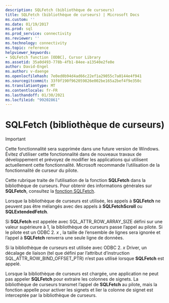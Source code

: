 ```yaml
---
description: SQLFetch (bibliothèque de curseurs)
title: SQLFetch (bibliothèque de curseurs) | Microsoft Docs
ms.custom: ''
ms.date: 01/19/2017
ms.prod: sql
ms.prod_service: connectivity
ms.reviewer: ''
ms.technology: connectivity
ms.topic: reference
helpviewer_keywords:
- SQLFetch function [ODBC], Cursor Library
ms.assetid: 35a0d493-778b-4fb1-84ee-a13540e2fe0e
author: David-Engel
ms.author: v-daenge
ms.openlocfilehash: 7e0ed0b94d4ad66c22ef1a29055c7a0144e4f941
ms.sourcegitcommit: 33f0f190f962059826e002be165a2bef4f9e350c
ms.translationtype: MT
ms.contentlocale: fr-FR
ms.lasthandoff: 01/30/2021
ms.locfileid: "99202861"
---
```

# <a name="sqlfetch-cursor-library"></a>SQLFetch (bibliothèque de curseurs)
> [!IMPORTANT]  
>  Cette fonctionnalité sera supprimée dans une future version de Windows. Évitez d’utiliser cette fonctionnalité dans de nouveaux travaux de développement et prévoyez de modifier les applications qui utilisent actuellement cette fonctionnalité. Microsoft recommande l’utilisation de la fonctionnalité de curseur du pilote.  
  
 Cette rubrique traite de l’utilisation de la fonction **SQLFetch** dans la bibliothèque de curseurs. Pour obtenir des informations générales sur **SQLFetch**, consultez la [fonction SQLFetch](../../../odbc/reference/syntax/sqlfetch-function.md).  
  
 Lorsque la bibliothèque de curseurs est utilisée, les appels à **SQLFetch** ne peuvent pas être mélangés avec des appels à **SQLFetchScroll** ou **SQLExtendedFetch**.  
  
 Si **SQLFetch** est appelée avec SQL_ATTR_ROW_ARRAY_SIZE défini sur une valeur supérieure à 1, la bibliothèque de curseurs passe l’appel au pilote. Si le pilote est un ODBC 2. *x* , la taille de l’ensemble de lignes sera ignorée et l’appel à **SQLFetch** renverra une seule ligne de données.  
  
 Si la bibliothèque de curseurs est utilisée avec ODBC 2. *x* Driver, un décalage de liaison (tel que défini par l’attribut d’instruction SQL_ATTR_ROW_BIND_OFFSET_PTR) n’est pas utilisé lorsque **SQLFetch** est appelé.  
  
 Lorsque la bibliothèque de curseurs est chargée, une application ne peut pas appeler **SQLFetch** pour extraire les colonnes de signets. La bibliothèque de curseurs transmet l’appel de **SQLFetch** au pilote, mais la fonction appelle pour activer les signets et lier la colonne de signet est interceptée par la bibliothèque de curseurs.
